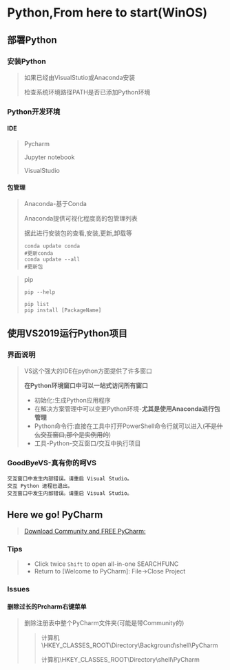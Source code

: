 # Python,From here to start(WinOS)

## 部署Python

### 安装Python

> 如果已经由VisualStutio或Anaconda安装
>
> 检查系统环境路径PATH是否已添加Python环境

### Python开发环境

#### IDE

> Pycharm
>
> Jupyter notebook
>
> VisualStudio

#### 包管理

> Anaconda-基于Conda
>
> Anaconda提供可视化程度高的包管理列表
>
> 据此进行安装包的查看,安装,更新,卸载等
>
> ```
> conda update conda
> #更新conda
> conda update --all
> #更新包
> ```
> 



> pip
>
> ```
> pip --help
> 
> pip list
> pip install [PackageName]
> ```
> 

## 使用VS2019运行Python项目

### 界面说明

> VS这个强大的IDE在python方面提供了许多窗口
>
> **在Python环境窗口中可以一站式访问所有窗口**
>
> - 初始化:生成Python应用程序
> - 在解决方案管理中可以变更Python环境-**尤其是使用Anaconda进行包管理**
> - Python命令行:直接在工具中打开PowerShell命令行就可以进入(~~不是什么交互窗口,那个是实例用的~~)
> - 工具-Python-交互窗口/交互中执行项目

### GoodByeVS-真有你的呵VS

```
交互窗口中发生内部错误。请重启 Visual Studio。
交互 Python 进程已退出。
交互窗口中发生内部错误。请重启 Visual Studio。
```

## Here we go! PyCharm

> [Download Community and FREE PyCharm: ](https://www.jetbrains.com/pycharm/download/#section=windows)

### Tips

> - Click twice `Shift` to open all-in-one SEARCHFUNC
> - Return to [Welcome to PyCharm]: File->Close Project

### Issues

#### 删除过长的Prcharm右键菜单

> 删除注册表中整个PyCharm文件夹(可能是带Community的)
>
> > 计算机\HKEY_CLASSES_ROOT\Directory\Background\shell\PyCharm
> >
> > 计算机\HKEY_CLASSES_ROOT\Directory\shell\PyCharm



